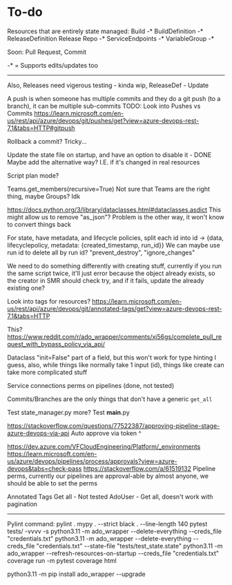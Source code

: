 # To-do

Resources that are entirely state managed:
Build -*
BuildDefinition -*
ReleaseDefinition
Release
Repo -*
ServiceEndpoints -*
VariableGroup -*

Soon:
Pull Request, Commit

-* = Supports edits/updates too

-----

Also, Releases need vigerous testing - kinda wip, ReleaseDef - Update

A push is when someone has multiple commits and they do a git push (to a branch), it can be multiple sub-commits
TODO: Look into Pushes vs Commits <https://learn.microsoft.com/en-us/rest/api/azure/devops/git/pushes/get?view=azure-devops-rest-7.1&tabs=HTTP#gitpush>

Rollback a commit? Tricky...

Update the state file on startup, and have an option to disable it - DONE
Maybe add the alternative way? I.E. if it's changed in real resources

Script plan mode?

Teams.get_members(recursive=True)  Not sure that Teams are the right thing, maybe Groups? Idk

<https://docs.python.org/3/library/dataclasses.html#dataclasses.asdict>
This might allow us to remove "as_json"? Problem is the other way, it won't know to convert things back

For state, have metadata, and lifecycle policies, split each id into id -> {data, lifecyclepolicy, metadata: {created_timestamp, run_id}}
We can maybe use run id to delete all by run id? "prevent_destroy", "ignore_changes"

We need to do something differently with creating stuff, currently if you run the same script twice, it'll just error because the
object already exists, so the creator in SMR should check try, and if it fails, update the already existing one?

Look into tags for resources?
<https://learn.microsoft.com/en-us/rest/api/azure/devops/git/annotated-tags/get?view=azure-devops-rest-7.1&tabs=HTTP>

This?
<https://www.reddit.com/r/ado_wrapper/comments/xj56gs/complete_pull_request_with_bypass_policy_via_api/>

Dataclass "init=False" part of a field, but this won't work for type hinting I guess, also, while things like
normally take 1 input (id), things like create can take more complicated stuff

Service connections perms on pipelines (done, not tested)

Commits/Branches are the only things that don't have a generic `get_all`

Test state_manager.py more?
Test __main__.py

<https://stackoverflow.com/questions/77522387/approving-pipeline-stage-azure-devops-via-api>
Auto approve via token ^

<https://dev.azure.com/VFCloudEngineering/Platform/_environments>
<https://learn.microsoft.com/en-us/azure/devops/pipelines/process/approvals?view=azure-devops&tabs=check-pass>
<https://stackoverflow.com/a/61519132>
Pipeline perms, currently our pipelines are approval-able by almost anyone, we should be able to set the perms

Annotated Tags Get all - Not tested
AdoUser - Get all, doesn't work with pagination

-----

Pylint command:
pylint .
mypy . --strict
black . --line-length 140
pytest tests/ -vvvv -s
python3.11 -m ado_wrapper --delete-everything --creds_file "credentials.txt"
python3.11 -m ado_wrapper --delete-everything --creds_file "credentials.txt" --state-file "tests/test_state.state"
python3.11 -m ado_wrapper --refresh-resources-on-startup --creds_file "credentials.txt"
coverage run -m pytest
coverage html

python3.11 -m pip install ado_wrapper --upgrade
